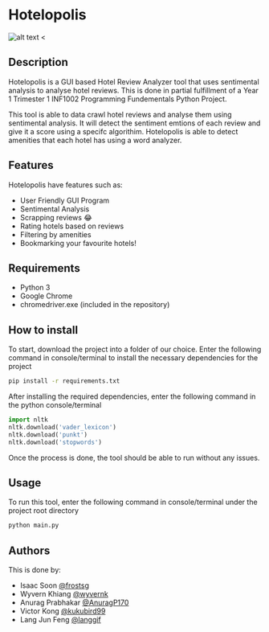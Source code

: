 # Hotelopolis
![alt text <](icon/hotelopolis.ico)

## Description 
Hotelopolis is a GUI based Hotel Review Analyzer tool that uses sentimental analysis to analyse hotel reviews. This is done in partial fulfillment of a Year 1 Trimester 1 INF1002 Programming Fundementals Python Project.

This tool is able to data crawl hotel reviews and analyse them using sentimental analysis. It will detect the sentiment emtions of each review and give it a score using a specifc algorithim. Hotelopolis is able to detect amenities that each hotel has using a word analyzer. 

## Features
Hotelopolis have features such as:
- User Friendly GUI Program
- Sentimental Analysis
- Scrapping reviews :joy:
- Rating hotels based on reviews
- Filtering by amenities
- Bookmarking your favourite hotels!

## Requirements
- Python 3
- Google Chrome
- chromedriver.exe (included in the repository)

## How to install
To start, download the project into a folder of our choice. Enter the following command in console/terminal to install the necessary dependencies for the project
```bash
pip install -r requirements.txt
```
After installing the required dependencies, enter the following command in the python console/terminal
```python
import nltk
nltk.download('vader_lexicon')
nltk.download('punkt')
nltk.download('stopwords')
```
Once the process is done, the tool should be able to run without any issues.

## Usage
To run this tool, enter the following command in console/terminal under the project root directory
```bash
python main.py
```

## Authors
This is done by:
- Isaac Soon [@frostsg](https://github.com/frostsg)
- Wyvern Khiang [@wyvernk](https://github.com/wyvernk)
- Anurag Prabhakar [@AnuragP170](https://github.com/AnuragP170)
- Victor Kong [@kukubird99](https://github.com/kukubird99)
- Lang Jun Feng [@langgif](https://github.com/langgjf)
